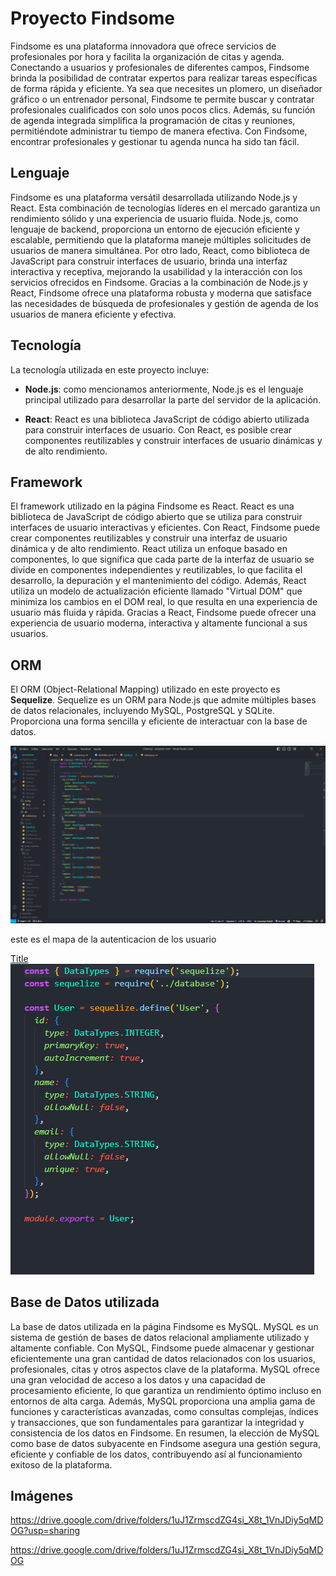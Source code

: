 # Proyecto Findsome

Findsome es una plataforma innovadora que ofrece servicios de profesionales por hora y facilita la organización de citas y agenda. Conectando a usuarios y profesionales de diferentes campos, Findsome brinda la posibilidad de contratar expertos para realizar tareas específicas de forma rápida y eficiente. Ya sea que necesites un plomero, un diseñador gráfico o un entrenador personal, Findsome te permite buscar y contratar profesionales cualificados con solo unos pocos clics. Además, su función de agenda integrada simplifica la programación de citas y reuniones, permitiéndote administrar tu tiempo de manera efectiva. Con Findsome, encontrar profesionales y gestionar tu agenda nunca ha sido tan fácil.

## Lenguaje

Findsome es una plataforma versátil desarrollada utilizando Node.js y React. Esta combinación de tecnologías líderes en el mercado garantiza un rendimiento sólido y una experiencia de usuario fluida. Node.js, como lenguaje de backend, proporciona un entorno de ejecución eficiente y escalable, permitiendo que la plataforma maneje múltiples solicitudes de usuarios de manera simultánea. Por otro lado, React, como biblioteca de JavaScript para construir interfaces de usuario, brinda una interfaz interactiva y receptiva, mejorando la usabilidad y la interacción con los servicios ofrecidos en Findsome. Gracias a la combinación de Node.js y React, Findsome ofrece una plataforma robusta y moderna que satisface las necesidades de búsqueda de profesionales y gestión de agenda de los usuarios de manera eficiente y efectiva.

## Tecnología

La tecnología utilizada en este proyecto incluye:

- **Node.js**: como mencionamos anteriormente, Node.js es el lenguaje principal utilizado para desarrollar la parte del servidor de la aplicación.

- **React**: React es una biblioteca JavaScript de código abierto utilizada para construir interfaces de usuario. Con React, es posible crear componentes reutilizables y construir interfaces de usuario dinámicas y de alto rendimiento.

## Framework

El framework utilizado en la página Findsome es React. React es una biblioteca de JavaScript de código abierto que se utiliza para construir interfaces de usuario interactivas y eficientes. Con React, Findsome puede crear componentes reutilizables y construir una interfaz de usuario dinámica y de alto rendimiento. React utiliza un enfoque basado en componentes, lo que significa que cada parte de la interfaz de usuario se divide en componentes independientes y reutilizables, lo que facilita el desarrollo, la depuración y el mantenimiento del código. Además, React utiliza un modelo de actualización eficiente llamado "Virtual DOM" que minimiza los cambios en el DOM real, lo que resulta en una experiencia de usuario más fluida y rápida. Gracias a React, Findsome puede ofrecer una experiencia de usuario moderna, interactiva y altamente funcional a sus usuarios.

## ORM

El ORM (Object-Relational Mapping) utilizado en este proyecto es **Sequelize**. Sequelize es un ORM para Node.js que admite múltiples bases de datos relacionales, incluyendo MySQL, PostgreSQL y SQLite. Proporciona una forma sencilla y eficiente de interactuar con la base de datos.


![Alt text](<public/Captura de pantalla (6).png>)


este es el mapa de la autenticacion de los usuario 

[Title](public) ![Title](<public/autentificacion de usuario.png>)

## Base de Datos utilizada

La base de datos utilizada en la página Findsome es MySQL. MySQL es un sistema de gestión de bases de datos relacional ampliamente utilizado y altamente confiable. Con MySQL, Findsome puede almacenar y gestionar eficientemente una gran cantidad de datos relacionados con los usuarios, profesionales, citas y otros aspectos clave de la plataforma. MySQL ofrece una gran velocidad de acceso a los datos y una capacidad de procesamiento eficiente, lo que garantiza un rendimiento óptimo incluso en entornos de alta carga. Además, MySQL proporciona una amplia gama de funciones y características avanzadas, como consultas complejas, índices y transacciones, que son fundamentales para garantizar la integridad y consistencia de los datos en Findsome. En resumen, la elección de MySQL como base de datos subyacente en Findsome asegura una gestión segura, eficiente y confiable de los datos, contribuyendo así al funcionamiento exitoso de la plataforma.



## Imágenes
https://drive.google.com/drive/folders/1uJ1ZrmscdZG4si_X8t_1VnJDiy5qMDOG?usp=sharing

https://drive.google.com/drive/folders/1uJ1ZrmscdZG4si_X8t_1VnJDiy5qMDOG